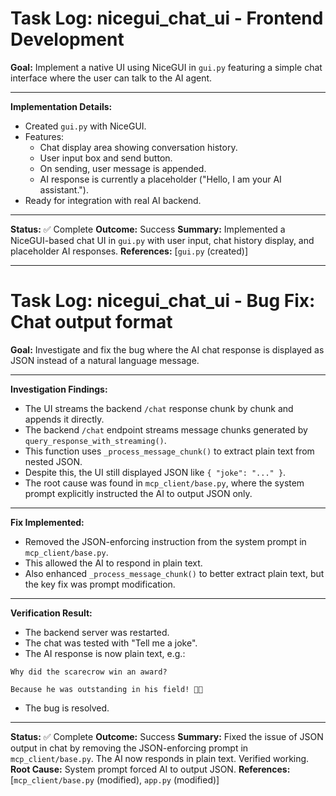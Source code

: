 # Task Log: nicegui_chat_ui - Frontend Development

**Goal:** Implement a native UI using NiceGUI in `gui.py` featuring a simple chat interface where the user can talk to the AI agent.

---

**Implementation Details:**

- Created `gui.py` with NiceGUI.
- Features:
  - Chat display area showing conversation history.
  - User input box and send button.
  - On sending, user message is appended.
  - AI response is currently a placeholder ("Hello, I am your AI assistant.").
- Ready for integration with real AI backend.

---

**Status:** ✅ Complete
**Outcome:** Success
**Summary:** Implemented a NiceGUI-based chat UI in `gui.py` with user input, chat history display, and placeholder AI responses.
**References:** [`gui.py` (created)]

---

# Task Log: nicegui_chat_ui - Bug Fix: Chat output format

**Goal:** Investigate and fix the bug where the AI chat response is displayed as JSON instead of a natural language message.

---

**Investigation Findings:**

- The UI streams the backend `/chat` response chunk by chunk and appends it directly.
- The backend `/chat` endpoint streams message chunks generated by `query_response_with_streaming()`.
- This function uses `_process_message_chunk()` to extract plain text from nested JSON.
- Despite this, the UI still displayed JSON like `{ "joke": "..." }`.
- The root cause was found in `mcp_client/base.py`, where the system prompt explicitly instructed the AI to output JSON only.

---

**Fix Implemented:**

- Removed the JSON-enforcing instruction from the system prompt in `mcp_client/base.py`.
- This allowed the AI to respond in plain text.
- Also enhanced `_process_message_chunk()` to better extract plain text, but the key fix was prompt modification.

---

**Verification Result:**

- The backend server was restarted.
- The chat was tested with "Tell me a joke".
- The AI response is now plain text, e.g.:

```
Why did the scarecrow win an award?

Because he was outstanding in his field! 🌾😄
```

- The bug is resolved.

---

**Status:** ✅ Complete
**Outcome:** Success
**Summary:** Fixed the issue of JSON output in chat by removing the JSON-enforcing prompt in `mcp_client/base.py`. The AI now responds in plain text. Verified working.
**Root Cause:** System prompt forced AI to output JSON.
**References:** [`mcp_client/base.py` (modified), `app.py` (modified)]
